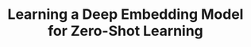 ---
title: "Learning a Deep Embedding Model for Zero-Shot Learning"
year: 2017
category: "vision"
author_list: "Li Zhang, Tao Xiang, Shaogang Gong"
pub_in: "CVPR 2017"
pdf_url: "https://arxiv.org/abs/1611.05088"
code_url: "https://github.com/lzrobots/DeepEmbeddingModel_ZSL"
---
